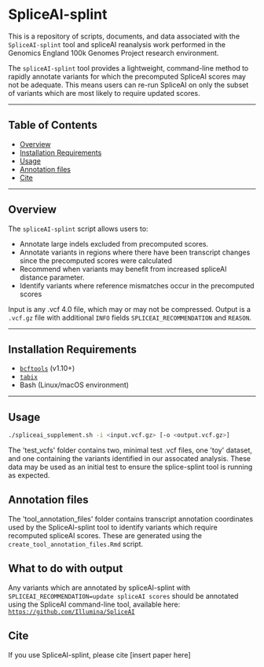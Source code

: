 # SpliceAI-splint

This is a repository of scripts, documents, and data associated with the `SpliceAI-splint` tool and spliceAI reanalysis work performed in the Genomics England 100k Genomes Project research environment.

The `spliceAI-splint` tool provides a lightweight, command-line method to rapidly annotate variants for which the precomputed SpliceAI scores may not be adequate. This means users can re-run SpliceAI on only the subset of variants which are most likely to require updated scores.

---

## Table of Contents

- [Overview](#overview)
- [Installation Requirements](#installation-requirements)
- [Usage](#usage)
- [Annotation files](#annotation-files)
- [Cite](#cite)

---

## Overview

The `spliceAI-splint` script allows users to:
- Annotate large indels excluded from precomputed scores.
- Annotate variants in regions where there have been transcript changes since the precomputed scores were calculated
- Recommend when variants may benefit from increased spliceAI distance parameter.
- Identify variants where reference mismatches occur in the precomputed scores

Input is any .vcf 4.0 file, which may or may not be compressed. Output is a `.vcf.gz` file with additional `INFO` fields `SPLICEAI_RECOMMENDATION` and `REASON`.

---

## Installation Requirements

- [`bcftools`](https://samtools.github.io/bcftools/) (v1.10+)
- [`tabix`](http://www.htslib.org/doc/tabix.html)
- Bash (Linux/macOS environment)

---

## Usage

```bash
./spliceai_supplement.sh -i <input.vcf.gz> [-o <output.vcf.gz>]
```

The 'test_vcfs' folder contains two, minimal test .vcf files, one 'toy' dataset, and one containing the variants identified in our assocated analysis. These data may be used as an initial test to ensure the splice-splint tool is running as expected.

## Annotation files
The 'tool_annotation_files' folder contains transcript annotation coordinates used by the SpliceAI-splint tool to identify variants which require recomputed spliceAI scores. These are generated using the `create_tool_annotation_files.Rmd` script.

## What to do with output
Any variants which are annotated by spliceAI-splint with `SPLICEAI_RECOMMENDATION=update spliceAI scores` should be annotated using the SpliceAI command-line tool, available here: [`https://github.com/Illumina/SpliceAI`](https://github.com/Illumina/SpliceAI)

## Cite
If you use SpliceAI-splint, please cite [insert paper here]
